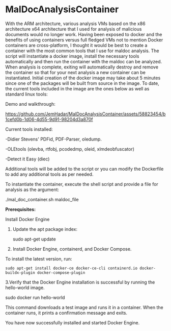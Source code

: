 # MalDocAnalysisContainer
With the ARM architecture, various analysis VMs based on the x86 architecture x64 architecture that I used for analysis of malicious documents would no longer work. Having been exposed to docker and the benefits of using containers versus full fledged VMs not to mention Docker containers are cross-platform, I thought it would be best to create a container with the most common tools that I use for maldoc analysis. The script will instantiate a docker image, install the necessary tools automatically and then run the container with the maldoc can be analyzed. When analysis is complete, exiting will automatically destroy and remove the container so that for your next analysis a new container can be instantiated. Initial creation of the docker image may take about 5 minutes since one of the packages will be built from source in the image. To date, the current tools included in the image are the ones below as well as standard linux tools:

Demo and walkthrough:


https://github.com/JemHadar/MalDocAnalysisContainer/assets/58823454/b1cefd0b-1d06-4d55-9d91-98204d3a870f



 Current tools installed:

 -Didier Stevens' PDFid, PDF-Parser, oledump.
 

 -OLEtools (olevba, rtfobj, pcodedmp, oleid, xlmdeobfuscator)
 

 -Detect it Easy (diec)

 Additional tools will be added to the script or you can modify the Dockerfile to add any additional tools as per needed.


 To instantiate the container, execute the shell script and provide a file for analysis as the argument:


 ./mal_doc_container.sh maldoc_file


**Prerequisites:**

Install Docker Engine

1. Update the apt package index:

	sudo apt-get update


2. Install Docker Engine, containerd, and Docker Compose.

 
To install the latest version, run:


 	sudo apt-get install docker-ce docker-ce-cli containerd.io docker-buildx-plugin docker-compose-plugin


3.Verify that the Docker Engine installation is successful by running the hello-world image.


 sudo docker run hello-world


This command downloads a test image and runs it in a container. When the container runs, it prints a confirmation message and exits.

You have now successfully installed and started Docker Engine. 	
